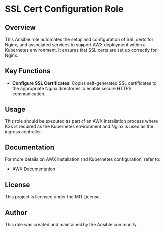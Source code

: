 # SSL Cert Configuration Role

## Overview

This Ansible role automates the setup and configuration of SSL certs for Nginx, and associated services to support AWX deployment within a Kubernetes environment. It ensures that SSL certs are set up correctly for Nginx.

## Key Functions


- **Configure SSL Certificates**: Copies self-generated SSL certificates to the appropriate Nginx directories to enable secure HTTPS communication.


## Usage

This role should be executed as part of an AWX installation process where K3s is required as the Kubernetes environment and Nginx is used as the ingress controller.

## Documentation

For more details on AWX installation and Kubernetes configuration, refer to:
- [AWX Documentation](https://ansible.readthedocs.io/projects/awx/)


## License

This project is licensed under the MIT License.

## Author

This role was created and maintained by the Ansible community.

